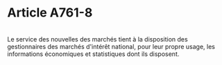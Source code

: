 # Article A761-8

<p><br/>Le service des nouvelles des marchés tient à la disposition des gestionnaires des marchés d'intérêt national, pour leur propre usage, les informations économiques et statistiques dont ils disposent.</p>
